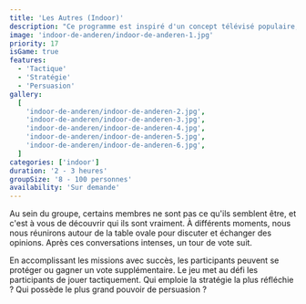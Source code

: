 ```yaml
---
title: 'Les Autres (Indoor)'
description: "Ce programme est inspiré d'un concept télévisé populaire, à savoir 'Les Traîtres'."
image: 'indoor-de-anderen/indoor-de-anderen-1.jpg'
priority: 17
isGame: true
features:
  - 'Tactique'
  - 'Stratégie'
  - 'Persuasion'
gallery:
  [
    'indoor-de-anderen/indoor-de-anderen-2.jpg',
    'indoor-de-anderen/indoor-de-anderen-3.jpg',
    'indoor-de-anderen/indoor-de-anderen-4.jpg',
    'indoor-de-anderen/indoor-de-anderen-5.jpg',
    'indoor-de-anderen/indoor-de-anderen-6.jpg',
  ]
categories: ['indoor']
duration: '2 - 3 heures'
groupSize: '8 - 100 personnes'
availability: 'Sur demande'
---
```


Au sein du groupe, certains membres ne sont pas ce qu'ils semblent être, et c'est à vous de découvrir qui ils sont vraiment. À différents moments, nous nous réunirons autour de la table ovale pour discuter et échanger des opinions. Après ces conversations intenses, un tour de vote suit.

En accomplissant les missions avec succès, les participants peuvent se protéger ou gagner un vote supplémentaire. Le jeu met au défi les participants de jouer tactiquement. Qui emploie la stratégie la plus réfléchie ? Qui possède le plus grand pouvoir de persuasion ?
